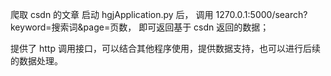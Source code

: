 爬取 csdn 的文章
启动 hgjApplication.py 后， 调用 1270.0.1:5000/search?keyword=搜索词&page=页数， 即可返回基于 csdn 返回的数据；

提供了 http 调用接口，可以结合其他程序使用，提供数据支持，也可以进行后续的数据处理。

